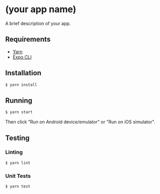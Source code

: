 # (your app name)

A brief description of your app.

## Requirements

- [Yarn](https://yarnpkg.com/en/docs/install)
- [Expo CLI](https://facebook.github.io/react-native/docs/getting-started)

## Installation

```bash
$ yarn install
```

## Running

```bash
$ yarn start
```

Then click "Run on Android device/emulator" or "Run on iOS simulator".

## Testing

### Linting

```bash
$ yarn lint
```

### Unit Tests

```bash
$ yarn test
```
